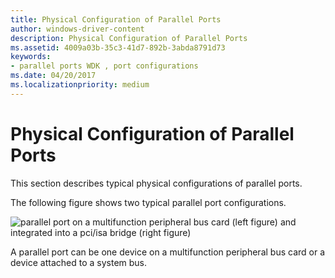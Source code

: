 ```yaml
---
title: Physical Configuration of Parallel Ports
author: windows-driver-content
description: Physical Configuration of Parallel Ports
ms.assetid: 4009a03b-35c3-41d7-892b-3abda8791d73
keywords:
- parallel ports WDK , port configurations
ms.date: 04/20/2017
ms.localizationpriority: medium
---
```


# Physical Configuration of Parallel Ports





This section describes typical physical configurations of parallel ports.

The following figure shows two typical parallel port configurations.

![parallel port on a multifunction peripheral bus card (left figure) and integrated into a pci/isa bridge (right figure)](images/parport1.png)

A parallel port can be one device on a multifunction peripheral bus card or a device attached to a system bus.

 

 




